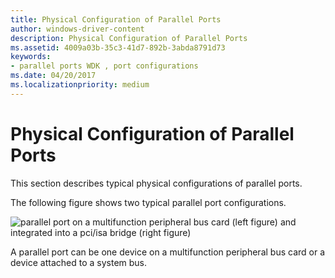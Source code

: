 ```yaml
---
title: Physical Configuration of Parallel Ports
author: windows-driver-content
description: Physical Configuration of Parallel Ports
ms.assetid: 4009a03b-35c3-41d7-892b-3abda8791d73
keywords:
- parallel ports WDK , port configurations
ms.date: 04/20/2017
ms.localizationpriority: medium
---
```


# Physical Configuration of Parallel Ports





This section describes typical physical configurations of parallel ports.

The following figure shows two typical parallel port configurations.

![parallel port on a multifunction peripheral bus card (left figure) and integrated into a pci/isa bridge (right figure)](images/parport1.png)

A parallel port can be one device on a multifunction peripheral bus card or a device attached to a system bus.

 

 




